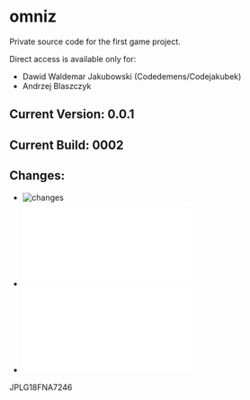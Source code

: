 # omniz

Private source code for the first game project. 

Direct access is available only for:

 - Dawid Waldemar Jakubowski (Codedemens/Codejakubek)
 - Andrzej Blaszczyk

## Current Version: 0.0.1
## Current Build: 0002
## Changes:
 - ![changes](../tree/statistics/en/July_02_2012/changes.md")
 - ![execution_results](../tree/statistics/en/July_02_2012/execution_results.md)
 - ![sigmadev_changes.pdf](../tree/statistics/en/July_02_2012/sigmadev_changes.pdf)

JPLG18FNA7246
